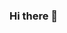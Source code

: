 ### Hi there 👋

<!--
- 🌱 Hey! My name is Eva and I'm a new software developer!
- 😄 Pronouns: she/her
- ⚡ UTD Class of 2023
-->